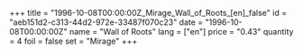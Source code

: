 +++
title = "1996-10-08T00:00:00Z_Mirage_Wall_of_Roots_[en]_false"
id = "aeb151d2-c313-44d2-972e-33487f070c23"
date = "1996-10-08T00:00:00Z"
name = "Wall of Roots"
lang = ["en"]
price = "0.43"
quantity = 4
foil = false
set = "Mirage"
+++
